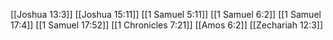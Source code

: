 [[Joshua 13:3]]
[[Joshua 15:11]]
[[1 Samuel 5:11]]
[[1 Samuel 6:2]]
[[1 Samuel 17:4]]
[[1 Samuel 17:52]]
[[1 Chronicles 7:21]]
[[Amos 6:2]]
[[Zechariah 12:3]]
